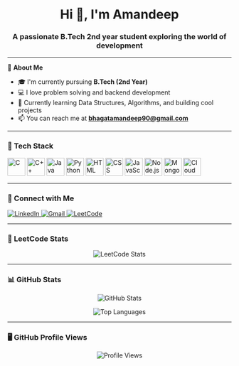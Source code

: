 <h1 align="center">Hi 👋, I'm Amandeep</h1>
<h3 align="center">A passionate B.Tech 2nd year student exploring the world of development</h3>

---

🌟 **About Me**

- 🎓 I'm currently pursuing **B.Tech (2nd Year)**
- 💻 I love problem solving and backend development
- 🚀 Currently learning Data Structures, Algorithms, and building cool projects
- 📫 You can reach me at **bhagatamandeep90@gmail.com**

---

### 🚀 Tech Stack

<p align="left">
  <img src="https://cdn.jsdelivr.net/gh/devicons/devicon/icons/c/c-original.svg" alt="C" width="40" height="40"/>
  <img src="https://cdn.jsdelivr.net/gh/devicons/devicon/icons/cplusplus/cplusplus-original.svg" alt="C++" width="40" height="40"/>
  <img src="https://cdn.jsdelivr.net/gh/devicons/devicon/icons/java/java-original.svg" alt="Java" width="40" height="40"/>
  <img src="https://cdn.jsdelivr.net/gh/devicons/devicon/icons/python/python-original.svg" alt="Python" width="40" height="40"/>
  <img src="https://cdn.jsdelivr.net/gh/devicons/devicon/icons/html5/html5-original.svg" alt="HTML" width="40" height="40"/>
  <img src="https://cdn.jsdelivr.net/gh/devicons/devicon/icons/css3/css3-original.svg" alt="CSS" width="40" height="40"/>
  <img src="https://cdn.jsdelivr.net/gh/devicons/devicon/icons/javascript/javascript-original.svg" alt="JavaScript" width="40" height="40"/>
  <img src="https://cdn.jsdelivr.net/gh/devicons/devicon/icons/nodejs/nodejs-original.svg" alt="Node.js" width="40" height="40"/>
  <img src="https://cdn.jsdelivr.net/gh/devicons/devicon/icons/mongodb/mongodb-original.svg" alt="MongoDB" width="40" height="40"/>
  <img src="https://cdn-icons-png.flaticon.com/512/4149/4149643.png" alt="Cloud Computing" width="40" height="40"/>
</p>

---

### 🔗 Connect with Me

<p align="left">
  <a href="https://www.linkedin.com/in/aman-deep-74300b28b/" target="_blank">
    <img src="https://img.shields.io/badge/LinkedIn-0077B5?style=for-the-badge&logo=linkedin&logoColor=white" alt="LinkedIn"/>
  </a>
  <a href="mailto:bhagatamandeep90@gmail.com">
    <img src="https://img.shields.io/badge/Gmail-D14836?style=for-the-badge&logo=gmail&logoColor=white" alt="Gmail"/>
  </a>
  <a href="https://leetcode.com/Aman_Deep123/" target="_blank">
    <img src="https://img.shields.io/badge/LeetCode-FFA116?style=for-the-badge&logo=leetcode&logoColor=black" alt="LeetCode"/>
  </a>
</p>

---

### 🧠 LeetCode Stats

<p align="center">
  <img src="https://leetcard.jacoblin.cool/Aman_Deep123?theme=dark&font=Baloo+Bhai&ext=contest" alt="LeetCode Stats" />
</p>

---

### 📊 GitHub Stats

<p align="center">
  <img src="https://github-readme-stats.vercel.app/api?username=Aman-Deep123456&show_icons=true&theme=radical&count_private=true" alt="GitHub Stats" />
</p>

<p align="center">
  <img src="https://github-readme-stats.vercel.app/api/top-langs/?username=Aman-Deep123456&layout=compact&theme=radical" alt="Top Languages" />
</p>

---

### 🖥️ GitHub Profile Views

<p align="center">
  <img src="https://komarev.com/ghpvc/?username=Aman-Deep123456&color=blue" alt="Profile Views" />
</p>
